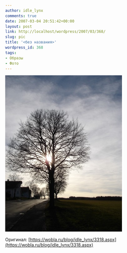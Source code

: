 ```yaml
---
author: idle_lynx
comments: true
date: 2007-03-04 20:51:42+00:00
layout: post
link: http://localhost/wordpress/2007/03/368/
slug: pic
title: '<без названия>'
wordpress_id: 368
tags:
- Образы
- Фото
---
```


![Tree](images/2007/05/37e3eeeb-48c8-4805-9c99-7b3cafa44564.jpg)

Оригинал: [https://wobla.ru/blog/idle_lynx/3318.aspx](https://wobla.ru/blog/idle_lynx/3318.aspx)
